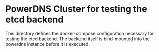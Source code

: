 # PowerDNS Cluster for testing the etcd backend

This directory defines the docker-compose configuration necessary for testing
the etcd backend. The backend itself is bind-mounted into the powerdns instance
before it is executed.
